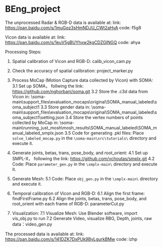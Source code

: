 # BEng_project

The unprocessed Radar & RGB-D data is available at:
link: https://pan.baidu.com/s/1muGqz3sHmNDJU_CWt2aHvA
code: f5g8

Vicon data is available at:
link: https://pan.baidu.com/s/1euV5gBUYhxw2kgCDZGINGQ
code: ahya

Processing Steps:
1. Spatial calibration of Vicon and RGB-D: calib_vicon_cam.py
2. Check the accuracy of spatial calibration: project_marker.py
3. Process MoCap (Motion Capture data collected by Vicon) with SOMA:
   3.1 Set up SOMA， follwing the link: https://github.com/nghorbani/soma.git
   3.2 Store the .c3d data from Vicon in: \soma-main\support_files\evaluation_mocaps\original\SOMA_manual_labeled\soma_subject1
   3.3 Store gender data in: \soma-main\support_files\evaluation_mocaps\original\SOMA_manual_labeled\soma_subject1\setting.json
   3.4 Store the vertex numbers of points collected by MoCap in: \soma-main\running_just_mosh\mosh_results\SOMA_manual_labeled\SOMA_manual_labeled_smplx.json
   3.5 Code for generating .pkl files: Place `solve_labeled_mocap.py` in the `\soma-main\src\tutorials\` directory and execute it.

4. Generate joints, betas, trans, pose_body, and root_orient:
   4.1 Set up SMPL-X， following the link: https://github.com/vchoutas/smplx.git
   4.2 Code: Place `parameter_gen.py` in the `\smplx-main\` directory and execute it.

5. Generate Mesh:
   5.1 Code: Place `obj_gen.py` in the `\smplx-main\` directory and execute it.

6. Temporal calibration of Vicon and RGB-D:
   6.1 Align the first frame: findFirstFrame.py
   6.2 Align the joints, betas, trans, pose_body, and root_orient with each frame of RGB-D: parameterCut.py

7. Visualization:
   7.1 Visualize Mesh: Use Blender software, import vis_obj.py to run
   7.2 Generate Video, visualize RBG, Depth, joints, raw data：video_gen.py

The processed data is available at:
link: https://pan.baidu.com/s/141DZK7DxPUk9ByLgurkBMw
code: izhp
